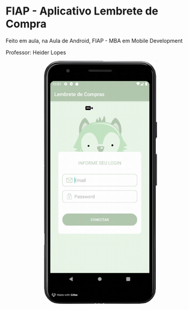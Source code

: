 # FIAP - Aplicativo Lembrete de Compra

Feito em aula, na Aula de Android, FIAP - MBA em Mobile Development

Professor: Heider Lopes

<div align="center">
<img src="./gifs/LembreteCompra.gif" width="300">
</div>

